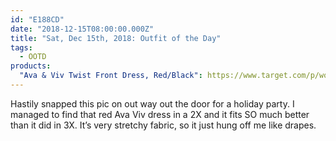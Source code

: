 ```yaml
---
id: "E188CD"
date: "2018-12-15T08:00:00.000Z"
title: "Sat, Dec 15th, 2018: Outfit of the Day"
tags:
  - OOTD
products:
  "Ava & Viv Twist Front Dress, Red/Black": https://www.target.com/p/women-s-plus-size-twist-front-dress-ava-viv-153-red-black/-/A-53918329
---
```

Hastily snapped this pic on out way out the door for a holiday party. I managed to find that red Ava Viv dress in a 2X and it fits SO much better than it did in 3X. It’s very stretchy fabric, so it just hung off me like drapes.
